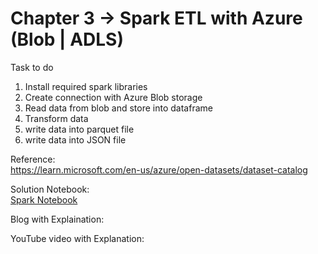 
# Chapter 3 -> Spark ETL with Azure (Blob | ADLS)

Task to do 
1. Install required spark libraries
2. Create connection with Azure Blob storage
3. Read data from blob and store into dataframe
4. Transform data
5. write data into parquet file 
6. write data into JSON file

Reference:<br/>
https://learn.microsoft.com/en-us/azure/open-datasets/dataset-catalog

Solution Notebook:<br/>
[Spark Notebook](chapter3.ipynb)

Blog with Explaination: 

YouTube video with Explanation:
